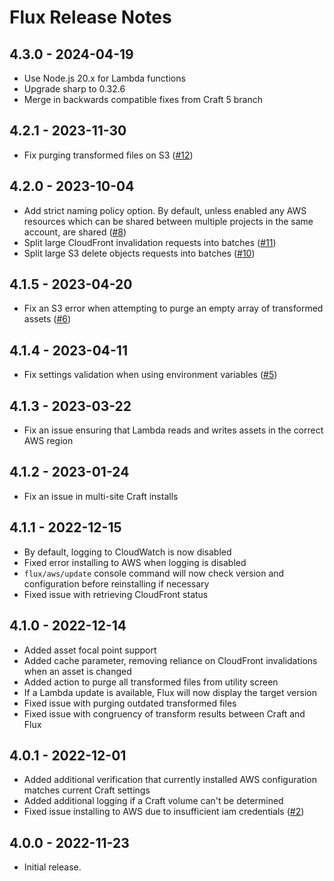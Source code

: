 # Flux Release Notes

## 4.3.0 - 2024-04-19

- Use Node.js 20.x for Lambda functions 
- Upgrade sharp to 0.32.6
- Merge in backwards compatible fixes from Craft 5 branch

## 4.2.1 - 2023-11-30

- Fix purging transformed files on S3 ([#12](https://github.com/dyerc/craft-flux/issues/12))

## 4.2.0 - 2023-10-04

- Add strict naming policy option. By default, unless enabled any AWS resources which can be shared between multiple projects in the same account, are shared ([#8](https://github.com/dyerc/craft-flux/issues/8))
- Split large CloudFront invalidation requests into batches ([#11](https://github.com/dyerc/craft-flux/issues/11))
- Split large S3 delete objects requests into batches ([#10](https://github.com/dyerc/craft-flux/issues/10))

## 4.1.5 - 2023-04-20

- Fix an S3 error when attempting to purge an empty array of transformed assets ([#6](https://github.com/dyerc/craft-flux/issues/6))

## 4.1.4 - 2023-04-11

- Fix settings validation when using environment variables ([#5](https://github.com/dyerc/craft-flux/issues/5))

## 4.1.3 - 2023-03-22

- Fix an issue ensuring that Lambda reads and writes assets in the correct AWS region

## 4.1.2 - 2023-01-24

- Fix an issue in multi-site Craft installs

## 4.1.1 - 2022-12-15

- By default, logging to CloudWatch is now disabled
- Fixed error installing to AWS when logging is disabled
- `flux/aws/update` console command will now check version and configuration before reinstalling if necessary
- Fixed issue with retrieving CloudFront status

## 4.1.0 - 2022-12-14

- Added asset focal point support
- Added cache parameter, removing reliance on CloudFront invalidations when an asset is changed
- Added action to purge all transformed files from utility screen
- If a Lambda update is available, Flux will now display the target version
- Fixed issue with purging outdated transformed files
- Fixed issue with congruency of transform results between Craft and Flux

## 4.0.1 - 2022-12-01

- Added additional verification that currently installed AWS configuration matches current Craft settings
- Added additional logging if a Craft volume can't be determined
- Fixed issue installing to AWS due to insufficient iam credentials ([#2](https://github.com/dyerc/craft-flux/issues/2))

## 4.0.0 - 2022-11-23

- Initial release.
